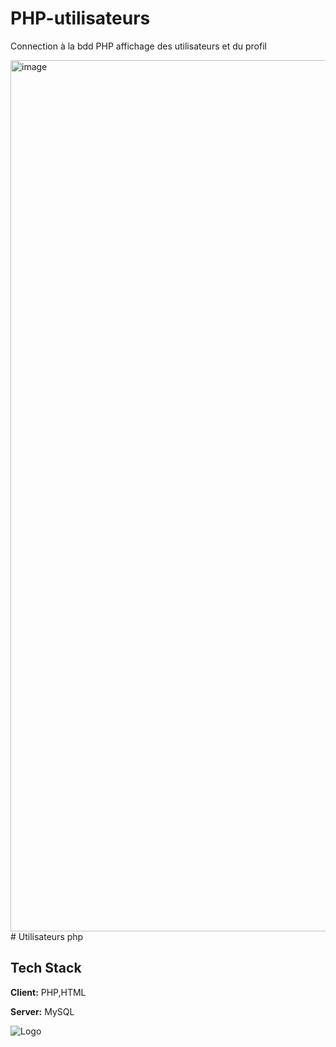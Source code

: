 # PHP-utilisateurs

Connection à la bdd PHP affichage des utilisateurs et du profil

<img width="1394" alt="image" src="https://user-images.githubusercontent.com/102216255/205866518-b4c03ba4-902c-4e27-ac70-218c0536014f.png">
# Utilisateurs php 



## Tech Stack

**Client:** PHP,HTML

**Server:** MySQL


![Logo](https://dev-to-uploads.s3.amazonaws.com/uploads/articles/th5xamgrr6se0x5ro4g6.png)
